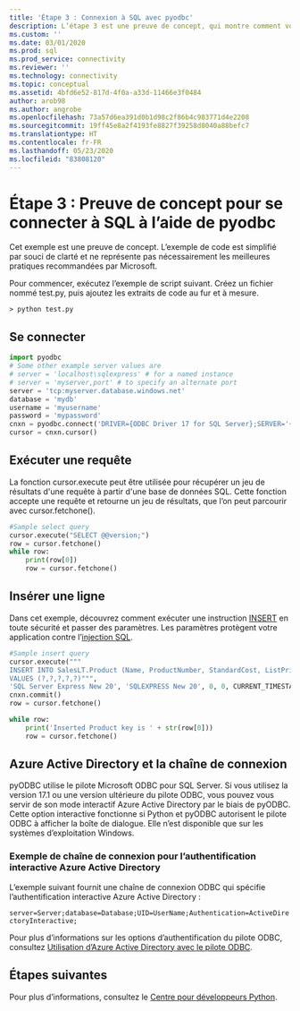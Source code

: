 ```yaml
---
title: 'Étape 3 : Connexion à SQL avec pyodbc'
description: L’étape 3 est une preuve de concept, qui montre comment vous pouvez vous connecter à SQL Server à l’aide de Python et pyODBC. Les exemples de base illustrent la sélection et l’insertion de données.
ms.custom: ''
ms.date: 03/01/2020
ms.prod: sql
ms.prod_service: connectivity
ms.reviewer: ''
ms.technology: connectivity
ms.topic: conceptual
ms.assetid: 4bfd6e52-817d-4f0a-a33d-11466e3f0484
author: arob98
ms.author: angrobe
ms.openlocfilehash: 73a57d6ea391d0b1d98c2f86b4c983771d4e2208
ms.sourcegitcommit: 19ff45e8a2f4193fe8827f39258d8040a88befc7
ms.translationtype: HT
ms.contentlocale: fr-FR
ms.lasthandoff: 05/23/2020
ms.locfileid: "83808120"
---
```

# <a name="step-3-proof-of-concept-connecting-to-sql-using-pyodbc"></a>Étape 3 : Preuve de concept pour se connecter à SQL à l’aide de pyodbc

Cet exemple est une preuve de concept. L’exemple de code est simplifié par souci de clarté et ne représente pas nécessairement les meilleures pratiques recommandées par Microsoft.  

Pour commencer, exécutez l’exemple de script suivant. Créez un fichier nommé test.py, puis ajoutez les extraits de code au fur et à mesure. 

```
> python test.py
```
  
## <a name="connect"></a>Se connecter  
  
```python
import pyodbc 
# Some other example server values are
# server = 'localhost\sqlexpress' # for a named instance
# server = 'myserver,port' # to specify an alternate port
server = 'tcp:myserver.database.windows.net' 
database = 'mydb' 
username = 'myusername' 
password = 'mypassword' 
cnxn = pyodbc.connect('DRIVER={ODBC Driver 17 for SQL Server};SERVER='+server+';DATABASE='+database+';UID='+username+';PWD='+ password)
cursor = cnxn.cursor()

```  
  
  
## <a name="run-query"></a>Exécuter une requête  
  
La fonction cursor.execute peut être utilisée pour récupérer un jeu de résultats d'une requête à partir d'une base de données SQL. Cette fonction accepte une requête et retourne un jeu de résultats, que l’on peut parcourir avec cursor.fetchone().
  
  
```python
#Sample select query
cursor.execute("SELECT @@version;") 
row = cursor.fetchone() 
while row: 
    print(row[0])
    row = cursor.fetchone()

```  
  
## <a name="insert-a-row"></a>Insérer une ligne  
  
Dans cet exemple, découvrez comment exécuter une instruction [INSERT](../../../t-sql/statements/insert-transact-sql.md) en toute sécurité et passer des paramètres. Les paramètres protègent votre application contre l’[injection SQL](../../../relational-databases/tables/primary-and-foreign-key-constraints.md).    
  
  
```python
#Sample insert query
cursor.execute("""
INSERT INTO SalesLT.Product (Name, ProductNumber, StandardCost, ListPrice, SellStartDate) 
VALUES (?,?,?,?,?)""",
'SQL Server Express New 20', 'SQLEXPRESS New 20', 0, 0, CURRENT_TIMESTAMP) 
cnxn.commit()
row = cursor.fetchone()

while row: 
    print('Inserted Product key is ' + str(row[0]))
    row = cursor.fetchone()
```  

## <a name="azure-active-directory-and-the-connection-string"></a>Azure Active Directory et la chaîne de connexion

pyODBC utilise le pilote Microsoft ODBC pour SQL Server.
Si vous utilisez la version 17.1 ou une version ultérieure du pilote ODBC, vous pouvez vous servir de son mode interactif Azure Active Directory par le biais de pyODBC.
Cette option interactive fonctionne si Python et pyODBC autorisent le pilote ODBC à afficher la boîte de dialogue. Elle n’est disponible que sur les systèmes d’exploitation Windows. 

### <a name="example-connection-string-for-azure-active-directory-interactive-authentication"></a>Exemple de chaîne de connexion pour l’authentification interactive Azure Active Directory

L’exemple suivant fournit une chaîne de connexion ODBC qui spécifie l’authentification interactive Azure Active Directory :

`server=Server;database=Database;UID=UserName;Authentication=ActiveDirectoryInteractive;`

Pour plus d’informations sur les options d’authentification du pilote ODBC, consultez [Utilisation d’Azure Active Directory avec le pilote ODBC](../../odbc/using-azure-active-directory.md#new-andor-modified-dsn-and-connection-string-keywords).

## <a name="next-steps"></a>Étapes suivantes
  
Pour plus d’informations, consultez le [Centre pour développeurs Python](https://azure.microsoft.com/develop/python/).
